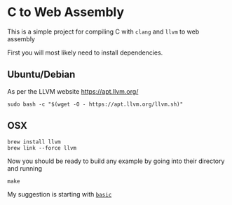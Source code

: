 # C to Web Assembly

This is a simple project for compiling C with `clang` and `llvm` to web assembly

First you will most likely need to install dependencies.

## Ubuntu/Debian
As per the LLVM website https://apt.llvm.org/

```
sudo bash -c "$(wget -O - https://apt.llvm.org/llvm.sh)"
```

## OSX

```
brew install llvm
brew link --force llvm
```

Now you should be ready to build any example by going into their directory and running

```
make
```

My suggestion is starting with [`basic`](https://github.com/richardanaya/c-to-webassembly/blob/master/examples/basic/src/main.c)
